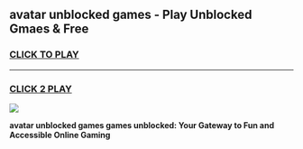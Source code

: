 
## avatar unblocked games - Play Unblocked Gmaes & Free
<h3>
<a href="https://news.freeplayer.one?title=avatar_unblocked_games&ref=23F">CLICK TO PLAY</a></h3>
<hr>

<h3>
<a href="https://news.freeplayer.one?title=avatar_unblocked_games&ref=23F">CLICK 2 PLAY</a>
  
</h3>

<a href="https://news.freeplayer.one?title=avatar_unblocked_games&ref=23F/"><img src="https://clearcache.store/games.png"></a>


**avatar unblocked games games unblocked: Your Gateway to Fun and Accessible Online Gaming**
